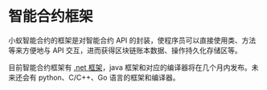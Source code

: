 # 智能合约框架

小蚁智能合约的框架是对智能合约 API 的封装，使程序员可以直接使用类、方法等来方便地与 API 交互，进而获得区块链账本数据、操作持久化存储区等。

目前智能合约框架有 [.net 框架](fw/dotnet.md)，java 框架和对应的编译器将在几个月内发布。未来还会有 python、C/C++、Go 语言的框架和编译器。